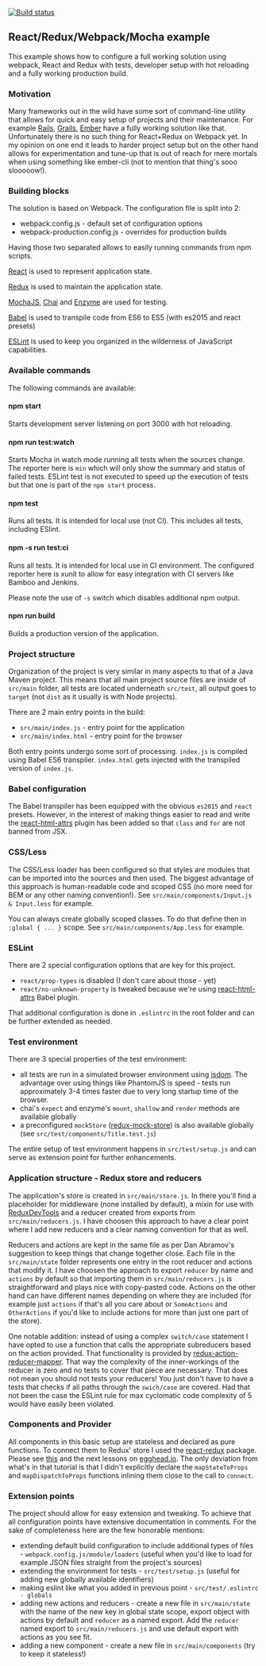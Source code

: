 [![Build status](https://api.travis-ci.org/padcom/react-example-02.svg)](https://travis-ci.org/padcom/react-example-02)

## React/Redux/Webpack/Mocha example

This example shows how to configure a full working solution using webpack, React and Redux with tests, developer setup with hot reloading and a fully working production build.

### Motivation

Many frameworks out in the wild have some sort of command-line utility that allows for quick and easy setup of projects and their maintenance. For example [Rails](http://rails.org), [Grails](http://www.grails.org), [Ember](http://emberjs.org) have a fully working solution like that. Unfortunately there is no such thing for React+Redux on Webpack yet. In my opinion on one end it leads to harder project setup but on the other hand allows for experimentation and tune-up that is out of reach for mere mortals when using something like ember-cli (not to mention that thing's sooo slooooow!).

### Building blocks

The solution is based on Webpack. The configuration file is split into 2:

  - webpack.config.js - default set of configuration options
  - webpack-production.config.js - overrides for production builds

Having those two separated allows to easily running commands from npm scripts.

[React](https://facebook.github.io/react/) is used to represent application state.

[Redux](http://redux.js.org/) is used to maintain the application state.

[MochaJS](http://mochajs.org), [Chai](http://chaijs.com) and [Enzyme](http://airbnb.io/enzyme) are used for testing.

[Babel](https://babeljs.io/) is used to transpile code from ES6 to ES5 (with es2015 and react presets)

[ESLint](http://eslint.org/) is used to keep you organized in the wilderness of JavaScript capabilities.

### Available commands

The following commands are available:

#### npm start

Starts development server listening on port 3000 with hot reloading.

#### npm run test:watch

Starts Mocha in watch mode running all tests when the sources change.
The reporter here is `min` which will only show the summary and status of failed tests.
ESLint test is not executed to speed up the execution of tests but that one is part of the `npm start` process.

#### npm test

Runs all tests. It is intended for local use (not CI). This includes all tests, including ESlint.

#### npm -s run test:ci

Runs all tests. It is intended for local use in CI environment. The configured reporter
here is xunit to allow for easy integration with CI servers like Bamboo and Jenkins.

Please note the use of `-s` switch which disables additional npm output.

#### npm run build

Builds a production version of the application.


### Project structure

Organization of the project is very similar in many aspects to that of a Java Maven project.
This means that all main project source files are inside of `src/main` folder, all tests are located
underneath `src/test`, all output goes to `target` (not `dist` as it usually is with Node projects).

There are 2 main entry points in the build:

  - `src/main/index.js` - entry point for the application
  - `src/main/index.html` - entry point for the browser

Both entry points undergo some sort of processing. `index.js` is compiled using Babel ES6 transpiler. `index.html` gets injected with the transpiled version of `index.js`.

### Babel configuration

The Babel transpiler has been equipped with the obvious `es2015` and `react` presets. However, in the
interest of making things easier to read and write the [react-html-attrs](https://github.com/insin/babel-plugin-react-html-attrs) plugin has been added so that
`class` and `for` are not banned from JSX.

### CSS/Less

The CSS/Less loader has been configured so that styles are modules that can be imported into the sources and then used. The biggest advantage of this approach is human-readable code and scoped CSS (no more need for BEM or any other naming convention!). See `src/main/components/Input.js & Input.less` for example.

You can always create globally scoped classes. To do that define then in `:global { ... }` scope. See `src/main/components/App.less` for example.

### ESLint

There are 2 special configuration options that are key for this project.

  - `react/prop-types` is disabled (I don't care about those - yet)
  - `react/no-unknown-property` is tweaked because we're using [react-html-attrs](https://github.com/insin/babel-plugin-react-html-attrs) Babel plugin.

That additional configuration is done in `.eslintrc` in the root folder and can be further extended as needed.

### Test environment

There are 3 special properties of the test environment:

  - all tests are run in a simulated browser environment using [jsdom](https://github.com/tmpvar/jsdom). The advantage over using things like PhantomJS is speed - tests run approximately 3-4 times faster due to very long startup time of the browser.
  - chai's `expect` and enzyme's `mount`, `shallow` and `render` methods are available globally
  - a preconfigured `mockStore` ([redux-mock-store](https://github.com/arnaudbenard/redux-mock-store)) is also available globally (see `src/test/components/Title.test.js`)

The entire setup of test environment happens in `src/test/setup.js` and can serve as extension point for
further enhancements.

### Application structure - Redux store and reducers

The application's store is created in `src/main/store.js`. In there you'll find a placeholder for middleware (none installed by default), a mixin for use with [ReduxDevTools](https://github.com/gaearon/redux-devtools) and a reducer created from exports from `src/main/reducers.js`. I have choosen this approach to have a clear point where I add new reducers and a clear naming convention for that as well.

Reducers and actions are kept in the same file as per Dan Abramov's suggestion to keep things that change together close. Each file in the `src/main/state` folder represents one entry in the root reducer and actions that modify it. I have choosen the approach to export `reducer` by name and `actions` by default so that importing them in `src/main/reducers.js` is straightforward and plays nice with copy-pasted code. Actions on the other hand can have different names depending on where they are included (for example just `actions` if that's all you care about or `SomeActions` and `OtherActions` if you'd like to include actions for more than just one part of the store).

One notable addition: instead of using a complex `switch/case` statement I have opted to use a function that calls the appropriate subreducers based on the action provided. That functionality is provided by [redux-action-reducer-mapper](https://www.npmjs.com/package/redux-action-reducer-mapper). That way the complexity of the inner-workings of the reducer is zero and no tests to cover that piece are necessary. That does not mean you should not tests your reducers! You just don't have to have a tests that checks if all paths through the `swich/case` are covered. Had that not been the case the ESLint rule for max cyclomatic code complexity of 5 would have easily been violated.

### Components and Provider

All components in this basic setup are stateless and declared as pure functions. To connect them to Redux' store I used the [react-redux](https://github.com/reactjs/react-redux) package. Please see [this](https://egghead.io/lessons/javascript-redux-passing-the-store-down-with-provider-from-react-redux) and the next lessons on [egghead.io](http://egghead.io). The only deviation from what's in that tutorial is that I didn't explicitly declare the `mapStateToProps` and `mapDispatchToProps` functions inlining them close to the call to `connect`.

### Extension points

The project should allow for easy extension and tweaking. To achieve that all configuration points have extensive documentation in comments. For the sake of completeness here are the few honorable mentions:

  - extending default build configuration to include additional types of files - `webpack.config.js/module/loaders` (useful when you'd like to load for example JSON files straight from the project's sources)
  - extending the environment for tests - `src/test/setup.js` (useful for adding new globally available identifiers)
  - making eslint like what you added in previous point - `src/test/.eslintrc - globals`
  - adding new actions and reducers - create a new file in `src/main/state` with the name of the new key in global state scope, export object with actions by default and `reducer` as a named export. Add the `reducer` named export to `src/main/reducers.js` and use default export with actions as you see fit.
  - adding a new component - create a new file in `src/main/components` (try to keep it stateless!)
